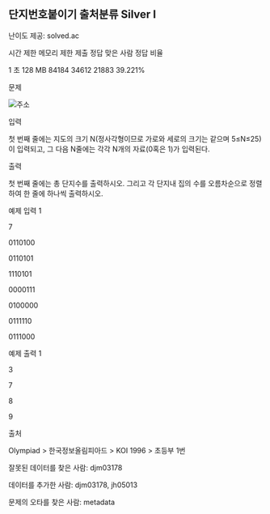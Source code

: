 ## 단지번호붙이기 출처분류 Silver I

난이도 제공: solved.ac

시간 제한	메모리 제한	제출	정답	맞은 사람	정답 비율

1 초	128 MB	84184	34612	21883	39.221%

문제

![주소](https://www.acmicpc.net/upload/images/ITVH9w1Gf6eCRdThfkegBUSOKd.png)

입력

첫 번째 줄에는 지도의 크기 N(정사각형이므로 가로와 세로의 크기는 같으며 5≤N≤25)이 입력되고, 그 다음 N줄에는 각각 N개의 자료(0혹은 1)가 입력된다.

출력

첫 번째 줄에는 총 단지수를 출력하시오. 그리고 각 단지내 집의 수를 오름차순으로 정렬하여 한 줄에 하나씩 출력하시오.

예제 입력 1

7

0110100

0110101

1110101

0000111

0100000

0111110

0111000

예제 출력 1

3

7

8

9

출처

Olympiad > 한국정보올림피아드 > KOI 1996 > 초등부 1번

잘못된 데이터를 찾은 사람: djm03178

데이터를 추가한 사람: djm03178, jh05013

문제의 오타를 찾은 사람: metadata
